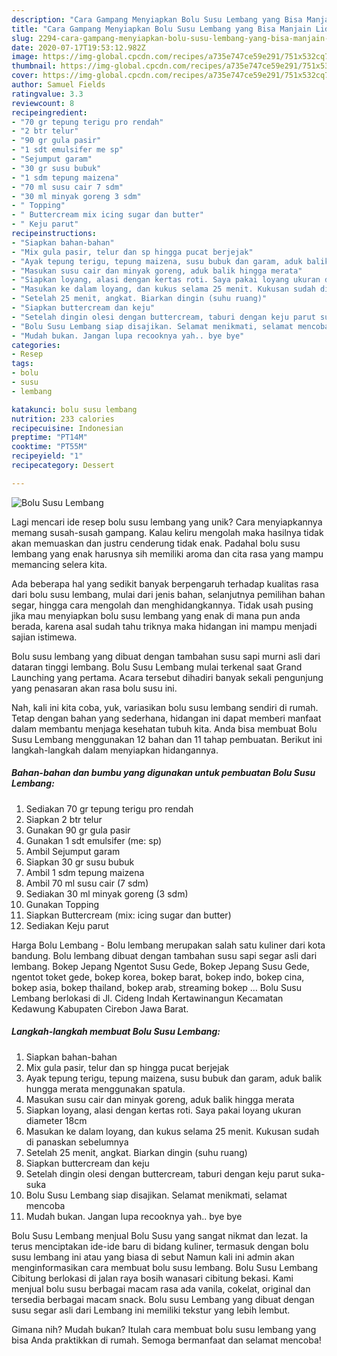 ```yaml
---
description: "Cara Gampang Menyiapkan Bolu Susu Lembang yang Bisa Manjain Lidah"
title: "Cara Gampang Menyiapkan Bolu Susu Lembang yang Bisa Manjain Lidah"
slug: 2294-cara-gampang-menyiapkan-bolu-susu-lembang-yang-bisa-manjain-lidah
date: 2020-07-17T19:53:12.982Z
image: https://img-global.cpcdn.com/recipes/a735e747ce59e291/751x532cq70/bolu-susu-lembang-foto-resep-utama.jpg
thumbnail: https://img-global.cpcdn.com/recipes/a735e747ce59e291/751x532cq70/bolu-susu-lembang-foto-resep-utama.jpg
cover: https://img-global.cpcdn.com/recipes/a735e747ce59e291/751x532cq70/bolu-susu-lembang-foto-resep-utama.jpg
author: Samuel Fields
ratingvalue: 3.3
reviewcount: 8
recipeingredient:
- "70 gr tepung terigu pro rendah"
- "2 btr telur"
- "90 gr gula pasir"
- "1 sdt emulsifer me sp"
- "Sejumput garam"
- "30 gr susu bubuk"
- "1 sdm tepung maizena"
- "70 ml susu cair 7 sdm"
- "30 ml minyak goreng 3 sdm"
- " Topping"
- " Buttercream mix icing sugar dan butter"
- " Keju parut"
recipeinstructions:
- "Siapkan bahan-bahan"
- "Mix gula pasir, telur dan sp hingga pucat berjejak"
- "Ayak tepung terigu, tepung maizena, susu bubuk dan garam, aduk balik hungga merata menggunakan spatula."
- "Masukan susu cair dan minyak goreng, aduk balik hingga merata"
- "Siapkan loyang, alasi dengan kertas roti. Saya pakai loyang ukuran diameter 18cm"
- "Masukan ke dalam loyang, dan kukus selama 25 menit. Kukusan sudah di panaskan sebelumnya"
- "Setelah 25 menit, angkat. Biarkan dingin (suhu ruang)"
- "Siapkan buttercream dan keju"
- "Setelah dingin olesi dengan buttercream, taburi dengan keju parut suka-suka"
- "Bolu Susu Lembang siap disajikan. Selamat menikmati, selamat mencoba"
- "Mudah bukan. Jangan lupa recooknya yah.. bye bye"
categories:
- Resep
tags:
- bolu
- susu
- lembang

katakunci: bolu susu lembang 
nutrition: 233 calories
recipecuisine: Indonesian
preptime: "PT14M"
cooktime: "PT55M"
recipeyield: "1"
recipecategory: Dessert

---
```



![Bolu Susu Lembang](https://img-global.cpcdn.com/recipes/a735e747ce59e291/751x532cq70/bolu-susu-lembang-foto-resep-utama.jpg)

Lagi mencari ide resep bolu susu lembang yang unik? Cara menyiapkannya memang susah-susah gampang. Kalau keliru mengolah maka hasilnya tidak akan memuaskan dan justru cenderung tidak enak. Padahal bolu susu lembang yang enak harusnya sih memiliki aroma dan cita rasa yang mampu memancing selera kita.

Ada beberapa hal yang sedikit banyak berpengaruh terhadap kualitas rasa dari bolu susu lembang, mulai dari jenis bahan, selanjutnya pemilihan bahan segar, hingga cara mengolah dan menghidangkannya. Tidak usah pusing jika mau menyiapkan bolu susu lembang yang enak di mana pun anda berada, karena asal sudah tahu triknya maka hidangan ini mampu menjadi sajian istimewa.

Bolu susu lembang yang dibuat dengan tambahan susu sapi murni asli dari dataran tinggi lembang. Bolu Susu Lembang mulai terkenal saat Grand Launching yang pertama. Acara tersebut dihadiri banyak sekali pengunjung yang penasaran akan rasa bolu susu ini.


Nah, kali ini kita coba, yuk, variasikan bolu susu lembang sendiri di rumah. Tetap dengan bahan yang sederhana, hidangan ini dapat memberi manfaat dalam membantu menjaga kesehatan tubuh kita. Anda bisa membuat Bolu Susu Lembang menggunakan 12 bahan dan 11 tahap pembuatan. Berikut ini langkah-langkah dalam menyiapkan hidangannya.

<!--inarticleads1-->

##### Bahan-bahan dan bumbu yang digunakan untuk pembuatan Bolu Susu Lembang:

1. Sediakan 70 gr tepung terigu pro rendah
1. Siapkan 2 btr telur
1. Gunakan 90 gr gula pasir
1. Gunakan 1 sdt emulsifer (me: sp)
1. Ambil Sejumput garam
1. Siapkan 30 gr susu bubuk
1. Ambil 1 sdm tepung maizena
1. Ambil 70 ml susu cair (7 sdm)
1. Sediakan 30 ml minyak goreng (3 sdm)
1. Gunakan  Topping
1. Siapkan  Buttercream (mix: icing sugar dan butter)
1. Sediakan  Keju parut


Harga Bolu Lembang - Bolu lembang merupakan salah satu kuliner dari kota bandung. Bolu lembang dibuat dengan tambahan susu sapi segar asli dari lembang. Bokep Jepang Ngentot Susu Gede, Bokep Jepang Susu Gede, ngentot toket gede, bokep korea, bokep barat, bokep indo, bokep cina, bokep asia, bokep thailand, bokep arab, streaming bokep … Bolu Susu Lembang berlokasi di Jl. Cideng Indah Kertawinangun Kecamatan Kedawung Kabupaten Cirebon Jawa Barat. 

<!--inarticleads2-->

##### Langkah-langkah membuat Bolu Susu Lembang:

1. Siapkan bahan-bahan
1. Mix gula pasir, telur dan sp hingga pucat berjejak
1. Ayak tepung terigu, tepung maizena, susu bubuk dan garam, aduk balik hungga merata menggunakan spatula.
1. Masukan susu cair dan minyak goreng, aduk balik hingga merata
1. Siapkan loyang, alasi dengan kertas roti. Saya pakai loyang ukuran diameter 18cm
1. Masukan ke dalam loyang, dan kukus selama 25 menit. Kukusan sudah di panaskan sebelumnya
1. Setelah 25 menit, angkat. Biarkan dingin (suhu ruang)
1. Siapkan buttercream dan keju
1. Setelah dingin olesi dengan buttercream, taburi dengan keju parut suka-suka
1. Bolu Susu Lembang siap disajikan. Selamat menikmati, selamat mencoba
1. Mudah bukan. Jangan lupa recooknya yah.. bye bye


Bolu Susu Lembang menjual Bolu Susu yang sangat nikmat dan lezat. Ia terus menciptakan ide-ide baru di bidang kuliner, termasuk dengan bolu susu lembang ini atau yang biasa di sebut Namun kali ini admin akan menginformasikan cara membuat bolu susu lembang. Bolu Susu Lembang Cibitung berlokasi di jalan raya bosih wanasari cibitung bekasi. Kami menjual bolu susu berbagai macam rasa ada vanila, cokelat, original dan tersedia berbagai macam snack. Bolu susu Lembang yang dibuat dengan susu segar asli dari Lembang ini memiliki tekstur yang lebih lembut. 

Gimana nih? Mudah bukan? Itulah cara membuat bolu susu lembang yang bisa Anda praktikkan di rumah. Semoga bermanfaat dan selamat mencoba!
